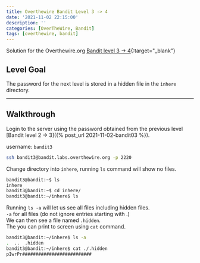```yaml
---
title: Overthewire Bandit Level 3 -> 4
date: '2021-11-02 22:15:00'
description: ''
categories: [OverTheWire, Bandit]
tags: [overthewire, bandit]
---
```


Solution for the Overthewire.org [Bandit level 3 -> 4](https://overthewire.org/wargames/bandit/bandit4.html){:target="\_blank"}  

## Level Goal  
The password for the next level is stored in a hidden file in the `inhere` directory.

---

## Walkthrough  
Login to the server using the password obtained from the previous level [Bandit level 2 -> 3]({% post_url 2021-11-02-bandit03 %}). 

username: `bandit3` 

```bash
ssh bandit3@bandit.labs.overthewire.org -p 2220
```

Change directory into `inhere`, running `ls` command will show no files.  

```bash
bandit3@bandit:~$ ls
inhere
bandit3@bandit:~$ cd inhere/
bandit3@bandit:~/inhere$ ls  

```

Running `ls -a` will let us see all files including hidden files.  
`-a` for all files (do not ignore entries starting with .)  
We can then see a file named `.hidden`.  
The you can print to screen using `cat` command.

```bash
bandit3@bandit:~/inhere$ ls -a
.  ..  .hidden
bandit3@bandit:~/inhere$ cat ./.hidden
pIwrPr##########################
```
